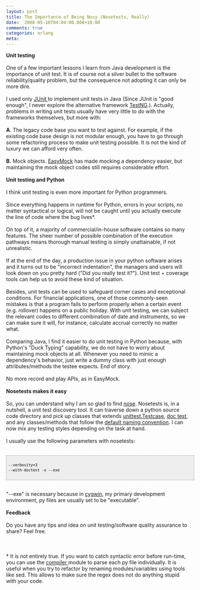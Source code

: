```yaml
---
layout: post
title: The Importance of Being Nosy (Nosetests, Really)
date:  2008-05-10T04:04:00.008+10:00
comments: true
categories: erlang
meta: 
---
```

<span style="font-weight: bold;">Unit testing </span><br /><br />One of a few important lessons I learn from Java development is the importance of unit test. It is of course not a silver bullet to the software reliability/quality problem, but the consequence not adopting it can only be more dire.<br /><br />I used only <a href="http://www.junit.org/">JUnit </a>to implement unit tests in Java (Since JUnit is "good enough", I never explore the alternative framework <a href="http://testng.org/doc/index.html">TestNG</a>.). Actually, problems in writing unit tests usually have very little to do with the frameworks themselves, but more with:<br /><br /><span style="font-weight: bold;">A</span>. The legacy code base you want to test against. For example, if the existing code base design is not modular enough, you have to go through some refactoring process to make unit testing possible. It is not the kind of luxury we can afford very often.<br /><br /><span style="font-weight: bold;">B.</span> Mock objects. <a href="http://www.easymock.org/">EasyMock</a> has made mocking a dependency easier, but maintaining the mock object codes still requires considerable effort.<br /><br /><span style="font-weight: bold;">Unit testing and Python</span><br /><br />I think unit testing is even more important for Python programmers.<br /><br />Since everything happens in runtime for Python, errors in your scripts, no matter syntactical or logical, will not be caught until you actually execute the line of code where the bug lives*.<br /><br />On top of it, a majority of commercial/in-house software contains so many features. The sheer number of possible combination of the execution pathways means thorough manual testing is simply unattainable, if not unrealistic.<br /><br />If at the end of the day, a production issue in your python software arises and it turns out to be "incorrect indentation", the managers and users will look down on you pretty hard ("Did you really test it?"). Unit test + coverage tools can help us to avoid these kind of situation.<br /><br />Besides, unit tests can be used to safeguard corner cases and exceptional conditions. For financial applications, one of those commonly-seen mistakes is that a program fails to perform properly when a certain event (e.g. rollover) happens on a public holiday. With unit testing, we can subject the relevant codes to different combination of date and instruments, so we can make sure it will, for instance, calculate accrual correctly no matter what.<br /><br />Comparing Java, I find it easier to do unit testing in Python because, with Python's "Duck Typing" capability, we do not have to worry about maintaining mock objects at all. Whenever you need to mimic a dependency's behavior, just write a dummy class with just enough attributes/methods the testee expects. End of story.<br /><br />No more record and play APIs, as in EasyMock.<br /><br /><span style="font-weight: bold;">Nosetests makes it easy </span><br /><br />So, you can understand why I am so glad to find <a href="http://www.somethingaboutorange.com/mrl/projects/nose/">nose</a>. Nosetests is, in a nutshell, a unit test discovery tool. It can traverse down a python source code directory and pick up classes that extends <a href="http://docs.python.org/lib/testcase-objects.html">unittest.Testcase</a>, <a href="http://docs.python.org/lib/module-doctest.html">doc test</a>, and any classes/methods that follow the <a href="http://www.somethingaboutorange.com/mrl/projects/nose/#writing-tests">default naming convention</a>. I can now mix any testing styles depending on the task at hand.<br /><br />I usually use the following parameters with nosetests:<br /><br /><pre style="border: 1px dashed rgb(153, 153, 153); padding: 5px; overflow: auto; font-family: Andale Mono,Lucida Console,Monaco,fixed,monospace; color: rgb(0, 0, 0); background-color: rgb(238, 238, 238); font-size: 12px; line-height: 14px; width: 100%;"><code><br />--verbosity=3 --with-doctest -s --exe<br /><br /></code></pre><br />"--exe" is necessary because in <a href="http://www.cygwin.com/">cygwin</a>, my primary development environment, py files are usually set to be "executable".<br /><br /><span style="font-weight: bold;">Feedback</span><br /><br />Do you have any tips and idea on unit testing/software quality assurance to share? Feel free.<br /><br /><br /><br />* It is not entirely true. If you want to catch syntactic error before run-time, you can use the <a href="http://docs.python.org/lib/module-compiler.html">compiler </a>module to parse each py file individually. It is useful when you try to refactor by renaming modules/variables using tools like sed. This allows to make sure the regex does not do anything stupid with your code.